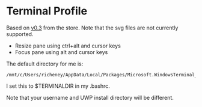 # Terminal Profile

Based on [v0.3](https://github.com/microsoft/terminal/releases) from the store. Note that the svg files are not currently supported.

* Resize pane using ctrl+alt and cursor keys
* Focus pane using alt and cursor keys

The default directory for me is:

```text
/mnt/c/Users/richeney/AppData/Local/Packages/Microsoft.WindowsTerminal_8wekyb3d8bbwe/RoamingState
```

I set this to $TERMINALDIR in my .bashrc. 

Note that your username and UWP install directory will be different. 

